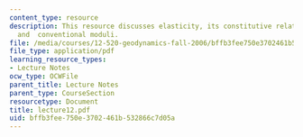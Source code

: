```yaml
---
content_type: resource
description: This resource discusses elasticity, its constitutive relations, tensors,
  and  conventional moduli.
file: /media/courses/12-520-geodynamics-fall-2006/bffb3fee750e3702461b532866c7d05a_lecture12.pdf
file_type: application/pdf
learning_resource_types:
- Lecture Notes
ocw_type: OCWFile
parent_title: Lecture Notes
parent_type: CourseSection
resourcetype: Document
title: lecture12.pdf
uid: bffb3fee-750e-3702-461b-532866c7d05a
---
```

